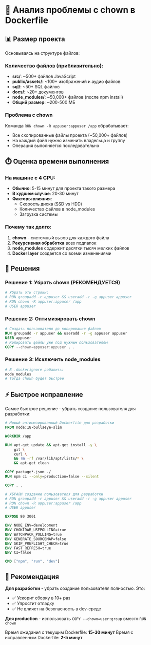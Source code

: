 # 🐌 Анализ проблемы с chown в Dockerfile

## 📊 Размер проекта

Основываясь на структуре файлов:

### Количество файлов (приблизительно):
- **src/**: ~500+ файлов JavaScript
- **public/assets/**: ~100+ изображений и аудио файлов  
- **sql/**: ~50+ SQL файлов
- **docs/**: ~20+ документов
- **node_modules/**: ~50,000+ файлов (после npm install)
- **Общий размер**: ~200-500 МБ

### Проблема с chown

Команда `RUN chown -R appuser:appuser /app` обрабатывает:
- Все скопированные файлы проекта (~50,000+ файлов)
- На каждый файл нужно изменить владельца и группу
- Операция выполняется последовательно

## ⏱️ Оценка времени выполнения

### На машине с 4 CPU:
- **Обычно**: 5-15 минут для проекта такого размера
- **В худшем случае**: 20-30 минут
- **Факторы влияния**:
  - Скорость диска (SSD vs HDD)
  - Количество файлов в node_modules
  - Загрузка системы

### Почему так долго:
1. **chown** - системный вызов для каждого файла
2. **Рекурсивная обработка** всех подпапок
3. **node_modules** содержит десятки тысяч мелких файлов
4. **Docker layer** создается со всеми изменениями

## 🚀 Решения

### Решение 1: Убрать chown (РЕКОМЕНДУЕТСЯ)
```dockerfile
# Убрать эти строки:
# RUN groupadd -r appuser && useradd -r -g appuser appuser
# RUN chown -R appuser:appuser /app
# USER appuser
```

### Решение 2: Оптимизировать chown
```dockerfile
# Создать пользователя до копирования файлов
RUN groupadd -r appuser && useradd -r -g appuser appuser
USER appuser
# Копировать файлы уже под нужным пользователем
COPY --chown=appuser:appuser . .
```

### Решение 3: Исключить node_modules
```dockerfile
# В .dockerignore добавить:
node_modules
# Тогда chown будет быстрее
```

## ⚡ Быстрое исправление

Самое быстрое решение - убрать создание пользователя для разработки:

```dockerfile
# Новый оптимизированный Dockerfile для разработки
FROM node:18-bullseye-slim

WORKDIR /app

RUN apt-get update && apt-get install -y \
    git \
    curl \
    && rm -rf /var/lib/apt/lists/* \
    && apt-get clean

COPY package*.json ./
RUN npm ci --only=production=false --silent

COPY . .

# УБРАЛИ создание пользователя для разработки
# RUN groupadd -r appuser && useradd -r -g appuser appuser
# RUN chown -R appuser:appuser /app
# USER appuser

EXPOSE 80 3001

ENV NODE_ENV=development
ENV CHOKIDAR_USEPOLLING=true
ENV WATCHPACK_POLLING=true
ENV GENERATE_SOURCEMAP=false
ENV SKIP_PREFLIGHT_CHECK=true
ENV FAST_REFRESH=true
ENV CI=false

CMD ["npm", "run", "dev"]
```

## 🎯 Рекомендация

**Для разработки** - убрать создание пользователя полностью. Это:
- ✅ Ускорит сборку в 10+ раз
- ✅ Упростит отладку
- ✅ Не влияет на безопасность в dev-среде

**Для production** - использовать `COPY --chown=user:group` вместо `RUN chown`

Время ожидания с текущим Dockerfile: **15-30 минут**
Время с исправленным Dockerfile: **2-5 минут**